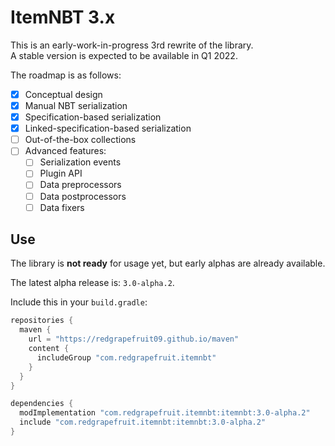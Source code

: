 
# ItemNBT 3.x

This is an early-work-in-progress 3rd rewrite of the library.\
A stable version is expected to be available in Q1 2022.

The roadmap is as follows:

- [x] Conceptual design
- [x] Manual NBT serialization
- [x] Specification-based serialization
- [x] Linked-specification-based serialization
- [ ] Out-of-the-box collections
- [ ] Advanced features:
    - [ ] Serialization events
    - [ ] Plugin API
    - [ ] Data preprocessors
    - [ ] Data postprocessors
    - [ ] Data fixers

## Use

The library is **not ready** for usage yet, but early alphas are already available.

The latest alpha release is: `3.0-alpha.2`.

Include this in your `build.gradle`:
```groovy
repositories {
  maven {
    url = "https://redgrapefruit09.github.io/maven"
    content {
      includeGroup "com.redgrapefruit.itemnbt"
    }
  }
}

dependencies {
  modImplementation "com.redgrapefruit.itemnbt:itemnbt:3.0-alpha.2"
  include "com.redgrapefruit.itemnbt:itemnbt:3.0-alpha.2"
}
```
